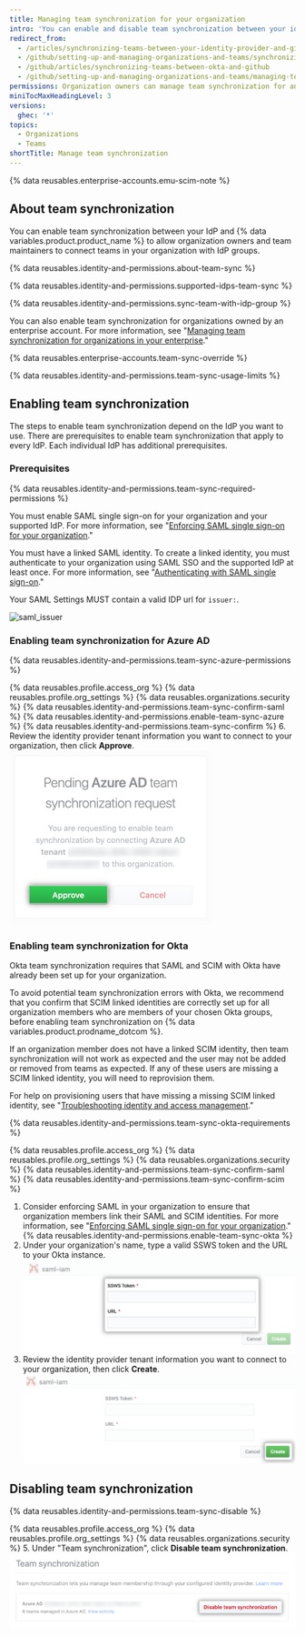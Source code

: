 ```yaml
---
title: Managing team synchronization for your organization
intro: 'You can enable and disable team synchronization between your identity provider (IdP) and your organization on {% data variables.product.product_name %}.'
redirect_from:
  - /articles/synchronizing-teams-between-your-identity-provider-and-github
  - /github/setting-up-and-managing-organizations-and-teams/synchronizing-teams-between-your-identity-provider-and-github
  - /github/articles/synchronizing-teams-between-okta-and-github
  - /github/setting-up-and-managing-organizations-and-teams/managing-team-synchronization-for-your-organization
permissions: Organization owners can manage team synchronization for an organization.
miniTocMaxHeadingLevel: 3
versions:
  ghec: '*'
topics:
  - Organizations
  - Teams
shortTitle: Manage team synchronization
---
```


{% data reusables.enterprise-accounts.emu-scim-note %}

## About team synchronization

You can enable team synchronization between your IdP and {% data variables.product.product_name %} to allow organization owners and team maintainers to connect teams in your organization with IdP groups.

{% data reusables.identity-and-permissions.about-team-sync %}

{% data reusables.identity-and-permissions.supported-idps-team-sync %}

{% data reusables.identity-and-permissions.sync-team-with-idp-group %}

You can also enable team synchronization for organizations owned by an enterprise account. For more information, see "[Managing team synchronization for organizations in your enterprise](/enterprise-cloud@latest/admin/authentication/managing-identity-and-access-for-your-enterprise/managing-team-synchronization-for-organizations-in-your-enterprise)."

{% data reusables.enterprise-accounts.team-sync-override %}

{% data reusables.identity-and-permissions.team-sync-usage-limits %}

## Enabling team synchronization

The steps to enable team synchronization depend on the IdP you want to use. There are prerequisites to enable team synchronization that apply to every IdP. Each individual IdP has additional prerequisites.

### Prerequisites

{% data reusables.identity-and-permissions.team-sync-required-permissions %}

You must enable SAML single sign-on for your organization and your supported IdP. For more information, see "[Enforcing SAML single sign-on for your organization](/articles/enforcing-saml-single-sign-on-for-your-organization)."

You must have a linked SAML identity. To create a linked identity, you must authenticate to your organization using SAML SSO and the supported IdP at least once. For more information, see "[Authenticating with SAML single sign-on](/articles/authenticating-with-saml-single-sign-on)."

Your SAML Settings MUST contain a valid IDP url for `issuer:`. 

![saml_issuer](https://user-images.githubusercontent.com/11250779/149009838-2e598045-1f20-45d2-ae5e-b76cba7d0eb8.png)



### Enabling team synchronization for Azure AD

{% data reusables.identity-and-permissions.team-sync-azure-permissions %}

{% data reusables.profile.access_org %}
{% data reusables.profile.org_settings %}
{% data reusables.organizations.security %}
{% data reusables.identity-and-permissions.team-sync-confirm-saml %}
{% data reusables.identity-and-permissions.enable-team-sync-azure %}
{% data reusables.identity-and-permissions.team-sync-confirm %}
6. Review the identity provider tenant information you want to connect to your organization, then click **Approve**.
  ![Pending request to enable team synchronization to a specific IdP tenant with option to approve or cancel request](/assets/images/help/teams/approve-team-synchronization.png)

### Enabling team synchronization for Okta

Okta team synchronization requires that SAML and SCIM with Okta have already been set up for your organization.

To avoid potential team synchronization errors with Okta, we recommend that you confirm that SCIM linked identities are correctly set up for all organization members who are members of your chosen Okta groups, before enabling team synchronization on {% data variables.product.prodname_dotcom %}. 

If an organization member does not have a linked SCIM identity, then team synchronization will not work as expected and the user may not be added or removed from teams as expected. If any of these users are missing a SCIM linked identity, you will need to reprovision them.

For help on provisioning users that have missing a missing SCIM linked identity, see "[Troubleshooting identity and access management](/organizations/managing-saml-single-sign-on-for-your-organization/troubleshooting-identity-and-access-management)."

{% data reusables.identity-and-permissions.team-sync-okta-requirements %}

{% data reusables.profile.access_org %}
{% data reusables.profile.org_settings %}
{% data reusables.organizations.security %}
{% data reusables.identity-and-permissions.team-sync-confirm-saml %}
{% data reusables.identity-and-permissions.team-sync-confirm-scim %}
1. Consider enforcing SAML in your organization to ensure that organization members link their SAML and SCIM identities. For more information, see "[Enforcing SAML single sign-on for your organization](/organizations/managing-saml-single-sign-on-for-your-organization/enforcing-saml-single-sign-on-for-your-organization)."
{% data reusables.identity-and-permissions.enable-team-sync-okta %}
7. Under your organization's name, type a valid SSWS token and the URL to your Okta instance.
  ![Enable team synchronization Okta organization form](/assets/images/help/teams/confirm-team-synchronization-okta-organization.png)
6. Review the identity provider tenant information you want to connect to your organization, then click **Create**.
  ![Enable team synchronization create button](/assets/images/help/teams/confirm-team-synchronization-okta.png)

## Disabling team synchronization

{% data reusables.identity-and-permissions.team-sync-disable %}

{% data reusables.profile.access_org %}
{% data reusables.profile.org_settings %}
{% data reusables.organizations.security %}
5. Under "Team synchronization", click **Disable team synchronization**.
  ![Disable team synchronization](/assets/images/help/teams/disable-team-synchronization.png)

